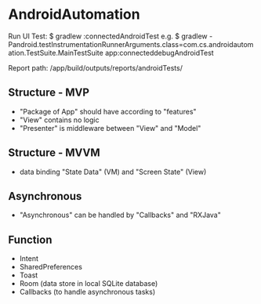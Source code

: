 # AndroidAutomation

Run UI Test:
$ gradlew <path of file> <lib>:connected<build variants>AndroidTest
e.g.
$ gradlew -Pandroid.testInstrumentationRunnerArguments.class=com.cs.androidautomation.TestSuite.MainTestSuite app:connecteddebugAndroidTest

Report path:
<path of project>/app/build/outputs/reports/androidTests/

## Structure - MVP
- "Package of App" should have according to "features"
- "View" contains no logic
- "Presenter" is middleware between "View" and "Model"

## Structure - MVVM
- data binding "State Data" (VM) and "Screen State" (View)

## Asynchronous
- "Asynchronous" can be handled by "Callbacks" and "RXJava"

## Function
- Intent
- SharedPreferences
- Toast
- Room (data store in local SQLite database)
- Callbacks (to handle asynchronous tasks)